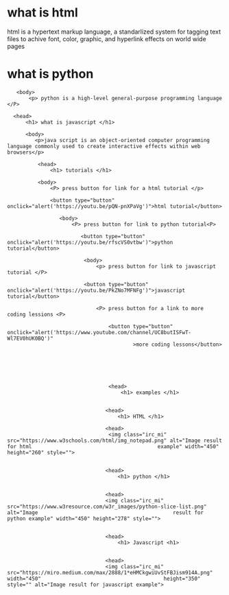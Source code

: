 <!doctype html>
  <html>
  <head>
  <h1> what is html </h1>
  
  <body>
  <P> html is a hypertext markup language, a standarlized system for tagging text files to achive font, color, graphic, and hyperlink           effects on world wide pages<P/>  
   
   <head>
       <h1> what is python </h1>
       
       <body>
           <p> python is a high-level general-purpose programming language </P>
       
      <head> 
          <h1> what is javascript </h1>
          
          <body>
             <p>java script is an object-oriented computer programming language commonly used to create interactive effects within web                     browsers</p>
              
              <head>
                  <h1> tutorials </h1>
              
              <body> 
                  <P> press button for link for a html tutorial </p>
                  
                  <button type="button" onclick="alert('https://youtu.be/pQN-pnXPaVg')">html tutorial</button>
                  
                     <body>
                         <P> press button for link to python tutorial<P>
                             
                            <button type="button" onclick="alert('https://youtu.be/rfscVS0vtbw')">python tutorial</button>
                             
                             <body>
                                 <p> press button for link to javascript tutorial </P>
                             
                             <button type="button" onclick="alert('https://youtu.be/PkZNo7MFNFg')">javascript tutorial</button>
                             
                                 <P> press button for a link to more coding lessions <P>
                                     
                                     <button type="button" onclick="alert('https://www.youtube.com/channel/UC8butISFwT-Wl7EV0hUK0BQ')"
                                             >more coding lessons</button>
                             
                                     
                                     
                                     
                                     
                                     
                                     <head> 
                                         <h1> examples </h1>
                                             
                                     
                                    <head>
                                        <h1> HTML </h1>
                                            
                                    <head> 
                                     <img class="irc_mi" src="https://www.w3schools.com/html/img_notepad.png" alt="Image result for html                                         example" width="450" height="260" style="">
                                   
                                        
                                    <head>
                                        <h1> python </h1>
                                         
                                     
                                    <head>
                                    <img class="irc_mi" src="https://www.w3resource.com/w3r_images/python-slice-list.png" alt="Image                                            result for python example" width="450" height="278" style="">
                                        
                                    
                                    <head>
                                        <h1> Javascript <h1>
                                            
                                       
                                    <head>
                                    <img class="irc_mi" src="https://miro.medium.com/max/2888/1*eHMCkgwiUvStFBJism914A.png" width="450"                                        height="350" style="" alt="Image result for javascript example">
